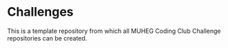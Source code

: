 # Challenges
This is a template repository from which all MUHEG Coding Club Challenge repositories can be created.
